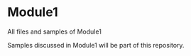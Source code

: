 # Module1
All files and samples of Module1

Samples discussed in Module1 will be part of this repository.